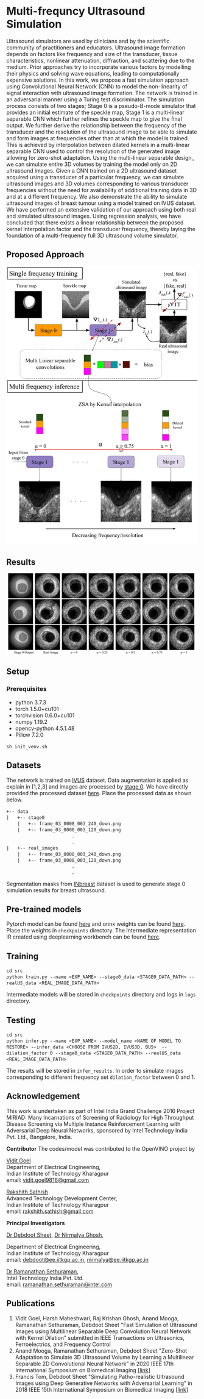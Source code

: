# Multi-frequncy Ultrasound Simulation

Ultrasound simulators are used by clinicians and by the scientific community of practitioners and educators. Ultrasound image formation depends on factors like frequency and size of the transducer, tissue characteristics, nonlinear attenuation, diffraction, and scattering due to the medium. Prior approaches try to incorporate various factors by modelling their physics and solving wave equations, leading to computationally expensive solutions. In this work, we propose a fast simulation approach using Convolutional Neural Network (CNN) to model the non-linearity of signal interaction with ultrasound image formation. The network is trained in an adversarial manner using a Turing test discriminator. The simulation process consists of two stages; Stage 0 is a pseudo-B-mode simulator that provides an initial estimate of the speckle map, Stage 1 is a multi-linear separable CNN which further refines the speckle map to give the final output. 
We further derive the relationship between the frequency of the transducer and the resolution of the ultrasound image to be able to simulate and form images at frequencies other than at which the model is trained. This is achieved by interpolation between dilated kernels in a multi-linear separable CNN used to control the resolution of the generated image allowing for zero-shot adaptation. Using the multi-linear separable design,, we can simulate entire 3D volumes by training the model only on 2D ultrasound images. 
Given a  CNN trained on a  2D ultrasound dataset acquired using a transducer of a particular frequency, we can simulate ultrasound images and 3D volumes corresponding to various transducer frequencies without the need for availability of additional training data in 3D and at a different frequency. We also demonstrate the ability to simulate ultrasound images of breast tumour using a model trained on IVUS dataset. We have performed an extensive validation of our approach using both real and simulated ultrasound images. Using regression analysis, we have concluded that there exists a linear relationship between the proposed kernel interpolation factor and the transducer frequency, thereby laying the foundation of a multi-frequency full 3D ultrasound volume simulator.


## Proposed Approach

<p align="center"><img src="./media/graphic.jpg" alt="drawing" width="500"/></p>

## Results

![](./media/cart.jpg)

## Setup
### Prerequisites
 * python 3.7.3
 * torch                  1.5.0+cu101
 * torchvision            0.6.0+cu101
 * numpy                  1.19.2
 * opencv-python          4.5.1.48
 * Pillow                 7.2.0

```
sh init_venv.sh
```
## Datasets
The network is trained on [IVUS](http://www.cvc.uab.es/IVUSchallenge2011/dataset.html) dataset. Data augmentation is applied as explain in [1,2,3] and images are processed by [stage 0](https://in.mathworks.com/matlabcentral/fileexchange/34199-pseudo-b-mode-ultrasound-image-simulator). We have directly provided the processed dataset [here]([link](https://drive.google.com/drive/folders/1d4iu2OHxSaORK4mPXqb0Wy2ivXbXZIdI?usp=sharing)). Place the processed data as shown below.
```
+-- data
|   +-- stage0
    |   +-- frame_03_0008_003_240_down.png
    |   +-- frame_03_0008_003_120_down.png
                        .
                        .
|   +-- real_images
    |   +-- frame_03_0008_003_240_down.png
    |   +-- frame_03_0008_003_120_down.png
                        .
                        .
```
Segmentation masks from [INbreast](http://medicalresearch.inescporto.pt/breastresearch/index.php/Get_INbreast_Database) dataset is used to generate stage 0 simulation results for breast ultrasound.

## Pre-trained models

Pytorch model can be found [here](https://drive.google.com/file/d/1kjsOIWTkgYwTFa7Ps4BbsV75M4me1_rE/view?usp=sharing) and onnx weights can be found [here](https://drive.google.com/file/d/1KKUdN8DVBIxrmkwoZJA7WI2lEeOTknmy/view?usp=sharing). Place the weights in ```checkpoints``` directory.
The Intermediate representation IR created using deeplearning workbench can be found [here](https://drive.google.com/file/d/1uvtUkdqjamaUhnte2najGkQCz6ySBH6h/view?usp=sharing).

## Training
```
cd src
python train.py --name <EXP_NAME> --stage0_data <STAGE0_DATA_PATH> --realUS_data <REAL_IMAGE_DATA_PATH>
```

Intermediate models will be stored in ```checkpoints``` directory and logs in ```logs``` directory.

## Testing

```
cd src
python infer.py --name <EXP_NAME> --model_name <NAME OF MODEL TO RESTORE> --infer_data <CHOOSE FROM IVUS2D, IVUS3D, BUS>  --dilation_factor 0 --stage0_data <STAGE0_DATA_PATH> --realUS_data <REAL_IMAGE_DATA_PATH>
```
The results will be stored in ```infer_results```. In order to simulate images corresponding to different frequency set ```dilation_factor```  between 0 and 1.

## Acknowledgement

This work is undertaken as part of Intel India Grand Challenge 2016 Project MIRIAD: Many Incarnations of Screening of Radiology for High Throughput Disease Screening via Multiple Instance Reinforcement Learning with Adversarial Deep Neural Networks, sponsored by Intel Technology India Pvt. Ltd., Bangalore, India.



**Contributor**
The codes/model was contributed to the OpenVINO project by

[Vidit Goel](https://vidit98.github.io/)</br>
Department of Electrical Engineering,</br>
Indian Institute of Technology Kharagpur</br>
email: vidit.goel9816@gmail.com 

[Rakshith Sathish]((https://www.rakshithsathish.me/))</br>
Advanced Technology Development Center, </br>
Indian Institute of Technology Kharagpur</br>
email: rakshith.sathish@gmail.com


**Principal Investigators**

<a href="https://www.linkedin.com/in/debdoot/">Dr Debdoot Sheet</a>, <a href="http://www.iitkgp.ac.in/department/EE/faculty/ee-nirmalya">Dr Nirmalya Ghosh</a>,</br>

Department of Electrical Engineering,</br>
Indian Institute of Technology Kharagpur</br>
email: debdoot@ee.iitkgp.ac.in, nirmalya@ee.iitkgp.ac.in

<a href="https://www.linkedin.com/in/ramanathan-sethuraman-27a12aba/">Dr Ramanathan Sethuraman</a>,</br>
Intel Technology India Pvt. Ltd.</br>
email: ramanathan.sethuraman@intel.com

## Publications
 1. Vidit Goel, Harsh Maheshwari, Raj Krishan Ghosh, Anand Mooga, Ramanathan Sethuraman, Debdoot Sheet "Fast Simulation of Ultrasound Images using Multilinear Separable Deep Convolution Neural Network with Kernel Dilation" submitted in IEEE Transactions on Ultrasonics, Ferroelectrics, and Frequency Control
 2. Anand Mooga, Ramanathan Sethuraman, Debdoot Sheet "Zero-Shot Adaptation to Simulate 3D Ultrasound Volume by Learning a Multilinear Separable 2D Convolutional Neural Network" in 2020 IEEE 17th International Symposium on Biomedical Imaging [[link](https://ieeexplore.ieee.org/abstract/document/9098479/)]
 3. Francis Tom, Debdoot Sheet "Simulating Patho-realistic Ultrasound Images using Deep Generative Networks with Adversarial Learning" in 2018 IEEE 15th International Symposium on Biomedical Imaging [[link](https://arxiv.org/abs/1712.07881)]
